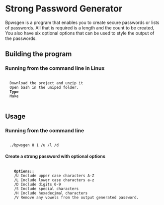 # Strong Password Generator
Bpwsgen is a program that enables you to create secure passwords or lists of passwords. All that is required is a length and the count to be created, You also have six optional options that can be used to style the output of the passwords.

<h2>Building the program</h2>

<h3>Running from the command line in Linux</h3>

<pre>
<code>
  Download the project and unzip it
  Open bash in the uniped folder.
  <b>Type</b>
  Make
</code>
</pre>

<h2>Usage</h2>

<h3>Running from the command line</h3>

<code>
  ./bpwsgen 8 1 /u /l /d
</code>

<h4>Create a strong password with optional options</h4>

<pre>
<code>
    <b>Options::</b>
    /U Include upper case characters A-Z
    /L Include lower case characters a-z
    /D Include digits 0-9
    /S Include special characters
    /H Include hexadecimal characters
    /V Remove any vowels from the output generated password.
</code
</pre>
